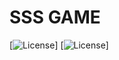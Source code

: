 # SSS GAME
[![License](https://img.shields.io/badge/Language-Python3.7-green.svg)]
[![License](https://img.shields.io/badge/Platform-Wechat-blue.svg)]

